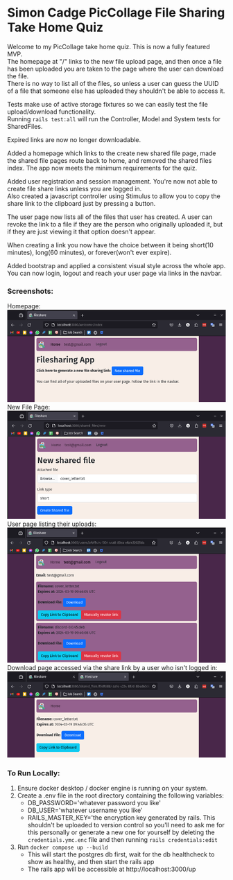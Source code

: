 # Simon Cadge PicCollage File Sharing Take Home Quiz

Welcome to my PicCollage take home quiz. This is now a fully featured MVP.  
The homepage at "/" links to the new file upload page, and then once a file has been uploaded you are taken to the page where the user can download the file.  
There is no way to list all of the files, so unless a user can guess the UUID of a file that someone else has uploaded they shouldn't be able to access it.  

Tests make use of active storage fixtures so we can easily test the file upload/download functionality.  
Running `rails test:all` will run the Controller, Model and System tests for SharedFiles.  

Expired links are now no longer downloadable.  

Added a homepage which links to the create new shared file page, made the shared file pages route back to home, and removed the shared files index. The app now meets the minimum requirements for the quiz.

Added user registration and session management. You're now not able to create file share links unless you are logged in.  
Also created a javascript controller using Stimulus to allow you to copy the share link to the clipboard just by pressing a button.  

The user page now lists all of the files that user has created. A user can revoke the link to a file if they are the person who originally uploaded it, but if they are just viewing it that option doesn't appear.

When creating a link you now have the choice between it being short(10 minutes), long(60 minutes), or forever(won't ever expire).

Added bootstrap and applied a consistent visual style across the whole app. You can now login, logout and reach your user page via links in the navbar.  

### Screenshots:
Homepage:  
![Homepage](image.png)  
New File Page:  
![New File Page](image-1.png)  
User page listing their uploads:  
![User page](image-2.png)  
Download page accessed via the share link by a user who isn't logged in:  
![Download page when signed out](image-3.png)  

### To Run Locally:
 1. Ensure docker desktop / docker engine is running on your system.
 2. Create a .env file in the root directory containing the following variables:
    - DB_PASSWORD='whatever password you like'
    - DB_USER='whatever username you like'
    - RAILS_MASTER_KEY='the encryption key generated by rails. This shouldn't be uploaded to version control so you'll need to ask me for this personally or generate a new one for yourself by deleting the `credentials.ymc.enc` file and then running `rails credentials:edit`
 3. Run `docker compose up --build`
    - This will start the postgres db first, wait for the db healthcheck to show as healthy, and then start the rails app
    - The rails app will be accessible at http://localhost:3000/up
